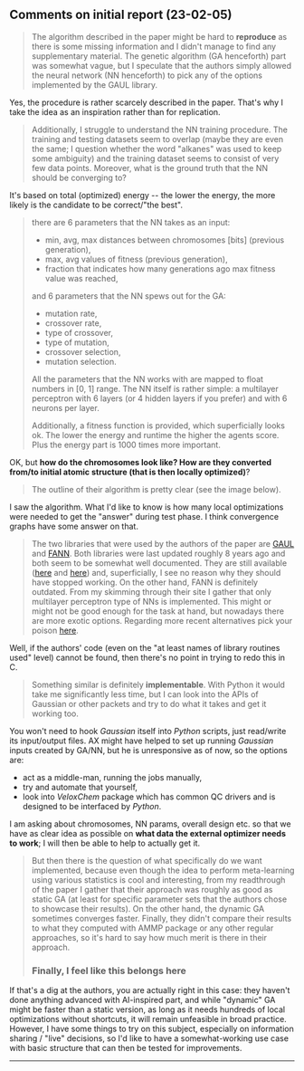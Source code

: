 ## Comments on initial report (23-02-05)

> The algorithm described in the paper might be hard to **reproduce** as there is some missing information and I didn't manage to find any supplementary material. The genetic algorithm (GA henceforth) part was somewhat vague, but I speculate that the authors simply allowed the neural network (NN henceforth) to pick any of the options implemented by the GAUL library. 

Yes, the procedure is rather scarcely described in the paper. That's why I take the idea as an inspiration rather than for replication.
 
> Additionally, I struggle to understand the NN training procedure. The training and testing datasets seem to overlap (maybe they are even the same; I question whether the word "alkanes" was used to keep some ambiguity) and the training dataset seems to consist of very few data points. Moreover, what is the ground truth that the NN should be converging to?

It's based on total (optimized) energy -- the lower the energy, the more likely is the candidate to be correct/"the best".

> there are 6 parameters that the NN takes as an input:
> * min, avg, max distances between chromosomes [bits] (previous generation),
> * max, avg values of fitness (previous generation),
> * fraction that indicates how many generations ago max fitness value was reached,
> 
> and 6 parameters that the NN spews out for the GA:
> * mutation rate,
> * crossover rate,
> * type of crossover,
> * type of mutation,
> * crossover selection,
> * mutation selection.
> 
> All the parameters that the NN works with are mapped to float numbers in [0, 1] range. The NN itself is rather simple: a multilayer perceptron with 6 layers (or 4 hidden layers if you prefer) and with 6 neurons per layer.
> 
> Additionally, a fitness function is provided, which superficially looks ok. The lower the energy and runtime the higher the agents score. Plus the energy part is 1000 times more important. 

OK, but **how do the chromosomes look like? How are they converted from/to initial atomic structure (that is then locally optimized)**?

> The outline of their algorithm is pretty clear (see the image below).

I saw the algorithm. What I'd like to know is how many local optimizations were needed to get the "answer" during test phase. I think convergence graphs have some answer on that.

> The two libraries that were used by the authors of the paper are [GAUL](https://gaul.sourceforge.net/) and [FANN](http://leenissen.dk/fann/wp/). Both libraries were last updated roughly 8 years ago and both seem to be somewhat well documented. They are still available ([here](https://sourceforge.net/projects/gaul/) and [here](http://leenissen.dk/fann/wp/download/)) and, superficially, I see no reason why they should have stopped working. On the other hand, FANN is definitely outdated. From my skimming through their site I gather that only multilayer perceptron type of NNs is implemented. This might or might not be good enough for the task at hand, but nowadays there are more exotic options. Regarding more recent alternatives pick your poison [here](https://github.com/josephmisiti/awesome-machine-learning#c-general-purpose-machine-learning).

Well, if the authors' code (even on the "at least names of library routines used" level) cannot be found, then there's no point in trying to redo this in C.

> Something similar is definitely **implementable**. With Python it would take me significantly less time, but I can look into the APIs of Gaussian or other packets and try to do what it takes and get it working too. 

You won't need to hook *Gaussian* itself into *Python* scripts, just read/write its input/output files.
AX might have helped to set up running *Gaussian* inputs created by GA/NN, but he is unresponsive as of now, so the options are:
- act as a middle-man, running the jobs manually,
- try and automate that yourself,
- look into *VeloxChem* package which has common QC drivers and is designed to be interfaced by *Python*.

I am asking about chromosomes, NN params, overall design etc. so that we have as clear idea as possible on **what data the external optimizer needs to work**; I will then be able to help to actually get it.

> But then there is the question of what specifically do we want implemented, because even though the idea to perform meta-learning using various statistics is cool and interesting, from my readthrough of the paper I gather that their approach was roughly as good as static GA (at least for specific parameter sets that the authors chose to showcase their results). On the other hand, the dynamic GA sometimes converges faster. Finally, they didn't compare their results to what they computed with AMMP package or any other regular approaches, so it's hard to say how much merit is there in their approach.
> ### Finally, I feel like this belongs here

If that's a dig at the authors, you are actually right in this case: they haven't done anything advanced with AI-inspired part, and while "dynamic" GA might be faster than a static version, as long as it needs hundreds of local optimizations without shortcuts, it will remain unfeasible in broad practice. However, I have some things to try on this subject, especially on information sharing / "live" decisions, so I'd like to have a somewhat-working use case with basic structure that can then be tested for improvements.

---
